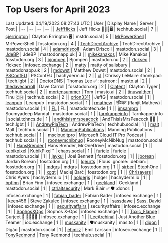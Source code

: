 # Top Users for April 2023
Last Updated: 04/19/2023 08:27:43 UTC
| User | Display Name | Server | Post |
| -- | -- | -- | -- |
| [JeffHicks](https://techhub.social/@JeffHicks) | Jeff Hicks 🐶🎼🍷🖥️ | techhub.social | 7 |
| [cjerrington](https://mstdn.social/@cjerrington) | Clayton Errington 🖥️ | mstdn.social | 5 |
| [MrPowerShell](https://fosstodon.org/@MrPowerShell) | MrPowerShell | fosstodon.org | 4 |
| [TechDirectArchive](https://mastodon.social/@TechDirectArchive) | TechDirectArchive | mastodon.social | 4 |
| [adamdriscoll](https://mastodon.social/@adamdriscoll) | Adam Driscoll | mastodon.social | 3 |
| [JdeBP](https://mastodonapp.uk/@JdeBP) | JdeBP | mastodonapp.uk | 3 |
| [mikekanakos](https://fosstodon.org/@mikekanakos) | Mike Kanakos | fosstodon.org | 3 |
| [bjompen](https://mastodon.nu/@bjompen) | Bjompen | mastodon.nu | 2 |
| [r1cksec](https://infosec.exchange/@r1cksec) | r1cksec | infosec.exchange | 2 |
| [matty](https://mastodonapp.uk/@matty) | matty of salisbury | mastodonapp.uk | 2 |
| [mdowst](https://mastodon.social/@mdowst) | Matthew Dowst | mastodon.social | 2 |
| [PSConfEU](https://hachyderm.io/@PSConfEU) | PSConfEU | hachyderm.io | 2 |
| [cl](https://tech.lgbt/@cl) | Chrissy LeMaire :thonkpad: | tech.lgbt | 2 |
| [DoctorDNS](https://masto.ai/@DoctorDNS) | Thomas Lee ✅ :patreon: | masto.ai | 2 |
| [thedavecarroll](https://fosstodon.org/@thedavecarroll) | Dave Carroll | fosstodon.org | 2 |
| [Clatent](https://techhub.social/@Clatent) | Clayton Tyger | techhub.social | 2 |
| [mortensummer](https://masto.ai/@mortensummer) | Tom | masto.ai | 2 |
| [tinuwalther](https://techhub.social/@tinuwalther) | Tinu 🇨🇭 | techhub.social | 2 |
| [orion3311](https://mastodon.social/@orion3311) | JeffG | mastodon.social | 1 |
| [leanpub](https://mastodon.social/@leanpub) | Leanpub | mastodon.social | 1 |
| [rmathew](https://mastodon.social/@rmathew) | रञ्जित (Ranjit Mathew) | mastodon.social | 1 |
| [FL](https://mastodontech.de/@FL) | FL | mastodontech.de | 1 |
| [imsampro](https://mastodon.social/@imsampro) | Soumyadeep Mandal | mastodon.social | 1 |
| [tarnkappeinfo](https://social.tchncs.de/@tarnkappeinfo) | Tarnkappe.info | social.tchncs.de | 1 |
| [andthisismrspeacock](https://tech.lgbt/@andthisismrspeacock) | AndThisIsMrsPeacock 🏳️‍🌈 | tech.lgbt | 1 |
| [AndrewPlaTech](https://techhub.social/@AndrewPlaTech) | AndrewPlaTech | techhub.social | 1 |
| [malt](https://techhub.social/@malt) | Malt | techhub.social | 1 |
| [ManningPublications](https://techhub.social/@ManningPublications) | Manning Publications | techhub.social | 1 |
| [msclouditpro](https://techhub.social/@msclouditpro) | Microsoft Cloud IT Pro Podcast | techhub.social | 1 |
| [rooneymcnibnug](https://mastodon.social/@rooneymcnibnug) | RooneyMcNibNug | mastodon.social | 1 |
| [HansBrender](https://mastodon.social/@HansBrender) | Hans Brender, Mr.OneDrive | mastodon.social | 1 |
| [kubikpixel](https://chaos.social/@kubikpixel) | KubikPixel™ | chaos.social | 1 |
| [furicle](https://mastodon.social/@furicle) | furicle | mastodon.social | 1 |
| [jaykul](https://fosstodon.org/@jaykul) | Joel Bennett | fosstodon.org | 1 |
| [jborean](https://fosstodon.org/@jborean) | Jordan Borean | fosstodon.org | 1 |
| [lgeurts](https://fosstodon.org/@lgeurts) | Flous :gnome: :debian: | fosstodon.org | 1 |
| [mdgrs](https://fosstodon.org/@mdgrs) | mdgrs | fosstodon.org | 1 |
| [sirber](https://fosstodon.org/@sirber) | StephOne | fosstodon.org | 1 |
| [xgqt](https://fosstodon.org/@xgqt) | Maciej Barć | fosstodon.org | 1 |
| [Chrisayers](https://hachyderm.io/@Chrisayers) | Chris Ayers | hachyderm.io | 1 |
| [holgerjs](https://hachyderm.io/@holgerjs) | holger | hachyderm.io | 1 |
| [bpfinn](https://infosec.exchange/@bpfinn) | Brian Finn | infosec.exchange | 1 |
| [geekland](https://mastodon.social/@geekland) | Geekland | mastodon.social | 1 |
| [ctrlaltsecurity](https://infosec.exchange/@ctrlaltsecurity) | Mark Blair ✅ 🛡 :donor: | infosec.exchange | 1 |
| [fabian_bader](https://infosec.exchange/@fabian_bader) | Fabian Bader | infosec.exchange | 1 |
| [keen456](https://infosec.exchange/@keen456) | Steve Zakulec | infosec.exchange | 1 |
| [sassdawe](https://infosec.exchange/@sassdawe) | Sass, David | infosec.exchange | 1 |
| [securityaffairs](https://infosec.exchange/@securityaffairs) | securityaffairs | infosec.exchange | 1 |
| [SophosXOps](https://infosec.exchange/@SophosXOps) | Sophos X-Ops | infosec.exchange | 1 |
| [Toxic_Flange](https://infosec.exchange/@Toxic_Flange) | Gurjeet 🍆 🍁🐱‍💻💩 | infosec.exchange | 1 |
| [LeeArchinal](https://ioc.exchange/@LeeArchinal) | Just Another Blue Teamer | ioc.exchange | 1 |
| [muskanity](https://mas.to/@muskanity) | 🛡️muskanity | mas.to | 1 |
| [digon](https://mastodon.social/@digon) | Digão | mastodon.social | 1 |
| [ehmiiz](https://infosec.exchange/@ehmiiz) | Emil Larsson | infosec.exchange | 1 |
| [TonyRedmond](https://techhub.social/@TonyRedmond) | Tony Redmond | techhub.social | 1 |
